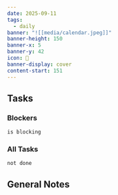 ```yaml
---
date: 2025-09-11
tags:
  - daily
banner: "![[media/calendar.jpeg]]"
banner-height: 150
banner-x: 5
banner-y: 42
icon: 📆
banner-display: cover
content-start: 151
---
```

## Tasks



### Blockers
```tasks
is blocking
```

### All Tasks
```tasks
not done
```

## General Notes
